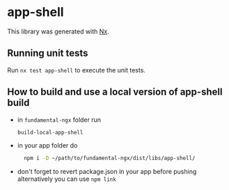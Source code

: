 # app-shell

This library was generated with [Nx](https://nx.dev).

## Running unit tests

Run `nx test app-shell` to execute the unit tests.

## How to build and use a local version of app-shell build
- in `fundamental-ngx` folder run
  ```bash
  build-local-app-shell
  ```
- in your app folder do
  ```bash
    npm i -D ~/path/to/fundamental-ngx/dist/libs/app-shell/
  ```
- don't forget to revert package.json in your app before pushing
alternatively you can use `npm link`
